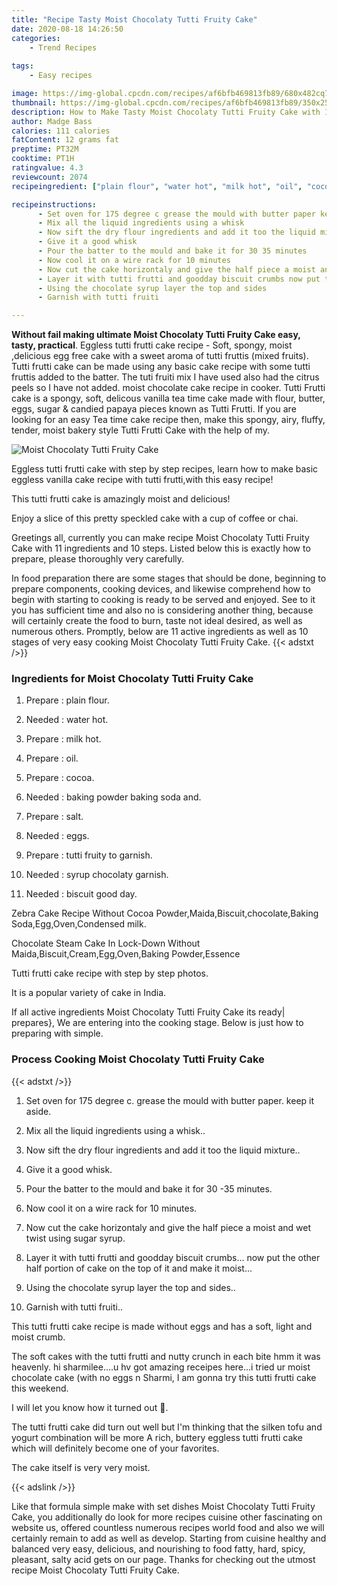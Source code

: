 ```yaml
---
title: "Recipe Tasty Moist Chocolaty Tutti Fruity Cake"
date: 2020-08-18 14:26:50
categories:
    - Trend Recipes
    
tags:
    - Easy recipes

image: https://img-global.cpcdn.com/recipes/af6bfb469813fb89/680x482cq70/moist-chocolaty-tutti-fruity-cake-recipe-main-photo.jpg
thumbnail: https://img-global.cpcdn.com/recipes/af6bfb469813fb89/350x250cq70/moist-chocolaty-tutti-fruity-cake-recipe-main-photo.jpg
description: How to Make Tasty Moist Chocolaty Tutti Fruity Cake with 11 ingredients and 10 stages of easy cooking.
author: Madge Bass
calories: 111 calories
fatContent: 12 grams fat
preptime: PT32M
cooktime: PT1H
ratingvalue: 4.3
reviewcount: 2074
recipeingredient: ["plain flour", "water hot", "milk hot", "oil", "cocoa", "baking powder baking soda and", "salt", "eggs", "tutti fruity to   garnish", "syrup chocolaty      garnish", "biscuit good   day"]

recipeinstructions: 
      - Set oven for 175 degree c grease the mould with butter paper keep it aside 
      - Mix all the liquid ingredients using a whisk 
      - Now sift the dry flour ingredients and add it too the liquid mixture 
      - Give it a good whisk 
      - Pour the batter to the mould and bake it for 30 35 minutes 
      - Now cool it on a wire rack for 10 minutes 
      - Now cut the cake horizontaly and give the half piece a moist and wet twist using sugar syrup 
      - Layer it with tutti frutti and goodday biscuit crumbs now put the other half portion of cake on the top of it and make it moist 
      - Using the chocolate syrup layer the top and sides 
      - Garnish with tutti fruiti

---
```




**Without fail making ultimate Moist Chocolaty Tutti Fruity Cake easy, tasty, practical**. Eggless tutti frutti cake recipe - Soft, spongy, moist ,delicious egg free cake with a sweet aroma of tutti fruttis (mixed fruits). Tutti frutti cake can be made using any basic cake recipe with some tutti fruttis added to the batter. The tuti fruiti mix I have used also had the citrus peels so I have not added. moist chocolate cake recipe in cooker. Tutti Frutti cake is a spongy, soft, delicous vanilla tea time cake made with flour, butter, eggs, sugar &amp; candied papaya pieces known as Tutti Frutti. If you are looking for an easy Tea time cake recipe then, make this spongy, airy, fluffy, tender, moist bakery style Tutti Frutti Cake with the help of my.


![Moist Chocolaty Tutti Fruity Cake](https://img-global.cpcdn.com/recipes/af6bfb469813fb89/680x482cq70/moist-chocolaty-tutti-fruity-cake-recipe-main-photo.jpg "Moist Chocolaty Tutti Fruity Cake")



Eggless tutti frutti cake with step by step recipes, learn how to make basic eggless vanilla cake recipe with tutti frutti,with this easy recipe!

This tutti frutti cake is amazingly moist and delicious!

Enjoy a slice of this pretty speckled cake with a cup of coffee or chai.


Greetings all, currently you can make recipe Moist Chocolaty Tutti Fruity Cake with 11 ingredients and 10 steps. Listed below this is exactly how to prepare, please thoroughly very carefully.

In food preparation there are some stages that should be done, beginning to prepare components, cooking devices, and likewise comprehend how to begin with starting to cooking is ready to be served and enjoyed. See to it you has sufficient time and also no is considering another thing, because will certainly create the food to burn, taste not ideal desired, as well as numerous others. Promptly, below are 11 active ingredients as well as 10 stages of very easy cooking Moist Chocolaty Tutti Fruity Cake.
{{< adstxt />}}

### Ingredients for Moist Chocolaty Tutti Fruity Cake


1. Prepare  : plain flour.

1. Needed  : water hot.

1. Prepare  : milk hot.

1. Prepare  : oil.

1. Prepare  : cocoa.

1. Needed  : baking powder baking soda and.

1. Prepare  : salt.

1. Needed  : eggs.

1. Prepare  : tutti fruity to   garnish.

1. Needed  : syrup chocolaty      garnish.

1. Needed  : biscuit good   day.


Zebra Cake Recipe Without Cocoa Powder,Maida,Biscuit,chocolate,Baking Soda,Egg,Oven,Condensed milk.

Chocolate Steam Cake In Lock-Down Without Maida,Biscuit,Cream,Egg,Oven,Baking Powder,Essence

Tutti frutti cake recipe with step by step photos.

It is a popular variety of cake in India.


If all active ingredients Moist Chocolaty Tutti Fruity Cake its ready| prepares}, We are entering into the cooking stage. Below is just how to preparing with simple.

### Process Cooking Moist Chocolaty Tutti Fruity Cake

{{< adstxt />}}


1. Set oven for 175 degree c. grease the mould with butter paper. keep it aside.



1. Mix all the liquid ingredients using a whisk..



1. Now sift the dry flour ingredients and add it too the liquid mixture..



1. Give it a good whisk.



1. Pour the batter to the mould and bake it for 30 -35 minutes.



1. Now cool it on a wire rack for 10 minutes.



1. Now cut the cake horizontaly and give the half piece a moist and wet twist using sugar syrup.



1. Layer it with tutti frutti and goodday biscuit crumbs... now put the other half portion of cake on the top of it and make it moist...



1. Using the chocolate syrup layer the top and sides..



1. Garnish with tutti fruiti..




This tutti frutti cake recipe is made without eggs and has a soft, light and moist crumb.

The soft cakes with the tutti frutti and nutty crunch in each bite hmm it was heavenly. hi sharmilee….u hv got amazing receipes here…i tried ur moist chocolate cake (with no eggs n Sharmi, I am gonna try this tutti frutti cake this weekend.

I will let you know how it turned out 🙂.

The tutti frutti cake did turn out well but I&#39;m thinking that the silken tofu and yogurt combination will be more A rich, buttery eggless tutti frutti cake which will definitely become one of your favorites.

The cake itself is very very moist.


{{< adslink />}}

Like that formula simple make with set dishes Moist Chocolaty Tutti Fruity Cake, you additionally do look for more recipes cuisine other fascinating on website us, offered countless numerous recipes world food and also we will certainly remain to add as well as develop. Starting from cuisine healthy and balanced very easy, delicious, and nourishing to food fatty, hard, spicy, pleasant, salty acid gets on our page. Thanks for checking out the utmost recipe Moist Chocolaty Tutti Fruity Cake.
